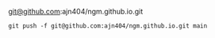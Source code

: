 git@github.com:ajn404/ngm.github.io.git
``` shell
git push -f git@github.com:ajn404/ngm.github.io.git main
```
